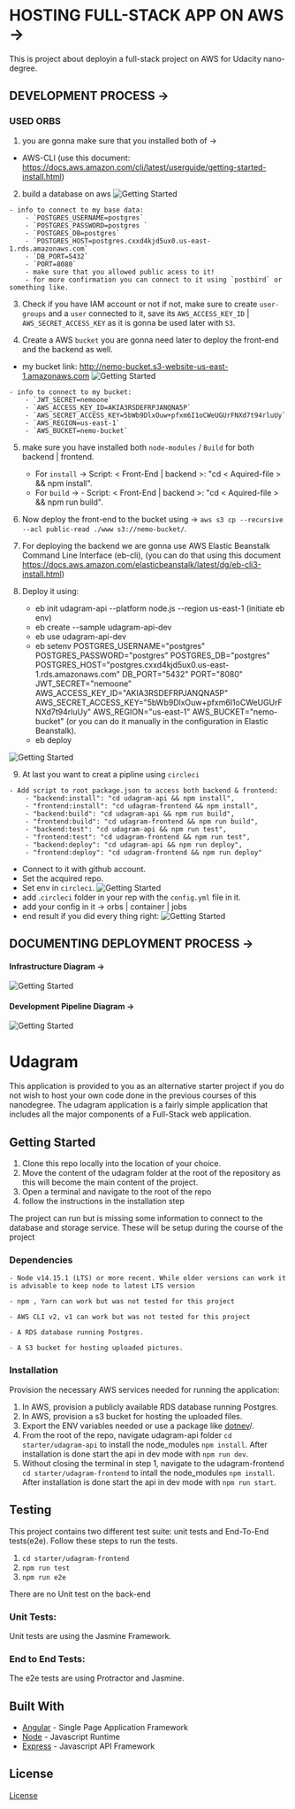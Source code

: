 # HOSTING FULL-STACK APP ON AWS -> 
This is project about deployin a full-stack project on AWS for Udacity nano-degree.

## DEVELOPMENT PROCESS -> 

### USED ORBS
1. you are gonna make sure that you installed both of -> 
- AWS-CLI (use this document: https://docs.aws.amazon.com/cli/latest/userguide/getting-started-install.html)

2. build a database on aws
![Getting Started](./Images/RDS.png)
```
- info to connect to my base data: 
    - `POSTGRES_USERNAME=postgres`
    - `POSTGRES_PASSWORD=postgres `
    - `POSTGRES_DB=postgres`
    - `POSTGRES_HOST=postgres.cxxd4kjd5ux0.us-east-1.rds.amazonaws.com`
    - `DB_PORT=5432`
    - `PORT=8080`
    - make sure that you allowed public acess to it!
    - for more confirmation you can connect to it using `postbird` or something like.
```
3. Check if you have IAM account or not if not, make sure to create `user-groups` and a `user` connected to it, save its `AWS_ACCESS_KEY_ID` | `AWS_SECRET_ACCESS_KEY` as it is gonna be used later with `S3`.

4. Create a AWS `bucket` you are gonna need later to deploy the front-end and the backend as well.
- my bucket link: http://nemo-bucket.s3-website-us-east-1.amazonaws.com
![Getting Started](./Images/S3bucket.png)
```
- info to connect to my bucket: 
    - `JWT_SECRET=nemoone`
    - `AWS_ACCESS_KEY_ID=AKIA3RSDEFRPJANQNA5P`
    - `AWS_SECRET_ACCESS_KEY=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`
    - `AWS_REGION=us-east-1`
    - `AWS_BUCKET=nemo-bucket`
```

5. make sure you have installed both `node-modules` / `Build`  for both backend | frontend.
    - For `install` -> Script: < Front-End | backend >: "cd < Aquired-file > && npm install".
    - For `build` -> - Script: < Front-End | backend >: "cd < Aquired-file > && npm run build".

6. Now deploy the front-end to the bucket using -> `aws s3 cp --recursive --acl public-read ./www s3://nemo-bucket/`.

7. For deploying the backend we are gonna use AWS Elastic Beanstalk Command Line Interface (eb-cli), (you can do that using this document https://docs.aws.amazon.com/elasticbeanstalk/latest/dg/eb-cli3-install.html)

8. Deploy it using:
    - eb init udagram-api --platform node.js --region us-east-1 (initiate eb env)
    - eb create --sample udagram-api-dev
    - eb use udagram-api-dev
    - eb setenv POSTGRES_USERNAME="postgres" POSTGRES_PASSWORD="postgres"               POSTGRES_DB="postgres" POSTGRES_HOST="postgres.cxxd4kjd5ux0.us-east-1.rds.amazonaws.com" DB_PORT="5432" PORT="8080" JWT_SECRET="nemoone" AWS_ACCESS_KEY_ID="AKIA3RSDEFRPJANQNA5P" AWS_SECRET_ACCESS_KEY="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" AWS_REGION="us-east-1" AWS_BUCKET="nemo-bucket" (or you can do it manually in the configuration in Elastic Beanstalk).
    - eb deploy

![Getting Started](./Images/Application.png)

9. At last you want to creat a pipline using `circleci`
```
- Add script to root package.json to access both backend & frontend: 
    - "backend:install": "cd udagram-api && npm install",
    - "frontend:install": "cd udagram-frontend && npm install",
    - "backend:build": "cd udagram-api && npm run build",
    - "frontend:build": "cd udagram-frontend && npm run build",
    - "backend:test": "cd udagram-api && npm run test",
    - "frontend:test": "cd udagram-frontend && npm run test",
    - "backend:deploy": "cd udagram-api && npm run deploy",
    - "frontend:deploy": "cd udagram-frontend && npm run deploy"
```
- Connect to it with github account.
- Set the acquired repo.
- Set env in `circleci`.
![Getting Started](./Images/CircleciSecret.png)
- add .`circleci` folder in your rep with the `config.yml` file in it.
- add your config in it -> orbs | container | jobs 
- end result if you did every thing right: 
![Getting Started](./Images/Circleci.png)

## DOCUMENTING DEPLOYMENT PROCESS ->

#### Infrastructure Diagram ->
![Getting Started](./Images/InfraStructure.png)

#### Development Pipeline Diagram ->
![Getting Started](./Images/DevPipline.png)

# Udagram

This application is provided to you as an alternative starter project if you do not wish to host your own code done in the previous courses of this nanodegree. The udagram application is a fairly simple application that includes all the major components of a Full-Stack web application.

## Getting Started

1. Clone this repo locally into the location of your choice.
1. Move the content of the udagram folder at the root of the repository as this will become the main content of the project.
1. Open a terminal and navigate to the root of the repo
1. follow the instructions in the installation step

The project can run but is missing some information to connect to the database and storage service. These will be setup during the course of the project

### Dependencies

```
- Node v14.15.1 (LTS) or more recent. While older versions can work it is advisable to keep node to latest LTS version

- npm , Yarn can work but was not tested for this project

- AWS CLI v2, v1 can work but was not tested for this project

- A RDS database running Postgres.

- A S3 bucket for hosting uploaded pictures.

```

### Installation

Provision the necessary AWS services needed for running the application:

1. In AWS, provision a publicly available RDS database running Postgres. <Place holder for link to classroom article>
1. In AWS, provision a s3 bucket for hosting the uploaded files. <Place holder for tlink to classroom article>
1. Export the ENV variables needed or use a package like [dotnev](https://www.npmjs.com/package/dotenv)/.
1. From the root of the repo, navigate udagram-api folder `cd starter/udagram-api` to install the node_modules `npm install`. After installation is done start the api in dev mode with `npm run dev`.
1. Without closing the terminal in step 1, navigate to the udagram-frontend `cd starter/udagram-frontend` to intall the node_modules `npm install`. After installation is done start the api in dev mode with `npm run start`.

## Testing

This project contains two different test suite: unit tests and End-To-End tests(e2e). Follow these steps to run the tests.

1. `cd starter/udagram-frontend`
1. `npm run test`
1. `npm run e2e`

There are no Unit test on the back-end

### Unit Tests:

Unit tests are using the Jasmine Framework.

### End to End Tests:

The e2e tests are using Protractor and Jasmine.

## Built With

- [Angular](https://angular.io/) - Single Page Application Framework
- [Node](https://nodejs.org) - Javascript Runtime
- [Express](https://expressjs.com/) - Javascript API Framework

## License

[License](LICENSE.txt)
